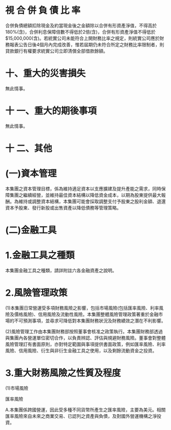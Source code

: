 # 視 合 併 負 債 比 率

合併負債總額扣除現金及約當現金後之金額除以合併有形資產淨值，不得高於180%(含)，合併利息保障倍數不得低於2倍(含)，合併有形資產淨值不得低於 $15,000,000(含)。若統實公司未能符合上開財務比率之規定，則統實公司應於財務報表公告日後4個月內完成改善，惟若屆期仍未符合所定之財務比率限制者，則貸款銀行有權要求統實公司立即清償全部借款餘額。

# 十、重大的災害損失

無此情事。

# 十 一、重大的期後事項

無此情事。

# 十 二、其他

# (一)資本管理

本集團之資本管理目標，係為維持適足資本以支應擴建及提升產能之需求，同時保障集團之繼續經營，並維持最佳資本結構以降低資金成本，以期為股東提供最大報酬。為維持或調整資本結構，本集團可能會採取調整支付予股東之股利金額、退還資本予股東、發行新股或出售資產以降低債務等管理策略。

# (二)金融工具

# 1.金融工具之種類

本集團金融工具之種類，請詳附註六各金融資產之說明。

# 2.風險管理政策

(1)本集團日常營運受多項財務風險之影響，包括市場風險(包括匯率風險、利率風險及價格風險)、信用風險及流動性風險。本集團整體風險管理政策著重於金融市場的不可預測事項，並尋求可降低對本集團財務狀況及財務績效之潛在不利影響。

(2)風險管理工作由本集團財務部按照董事會核准之政策執行。本集團財務部透過與集團內各營運單位密切合作，以負責辨認、評估與規避財務風險。董事會對整體風險管理訂有書面原則，亦對特定範圍與事項提供書面政策，例如匯率風險、利率風險、信用風險、衍生與非衍生金融工具之使用，以及剩餘流動資金之投資。

# 3.重大財務風險之性質及程度

(1)市場風險

匯率風險

A.本集團係跨國營運，因此受多種不同貨幣所產生之匯率風險，主要為美元。相關匯率風險來自未來之商業交易、已認列之資產與負債，及對國外營運機構之淨投資。